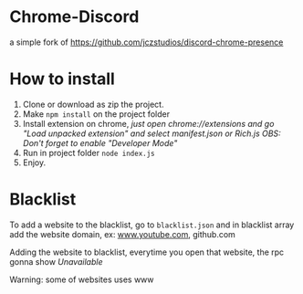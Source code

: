 # Chrome-Discord
a simple fork of https://github.com/jczstudios/discord-chrome-presence


 # How to install

 1. Clone or download as zip the project.
 2. Make `npm install` on the project folder
 3. Install extension on chrome, *just open chrome://extensions and go "Load unpacked extension" and select manifest.json or Rich.js*
 *OBS: Don't forget to enable "Developer Mode"*
 4. Run in project folder `node index.js` 
 5. Enjoy.

# Blacklist

To add a website to the blacklist, go to `blacklist.json` and in blacklist array add the website domain, ex: www.youtube.com, github.com

Adding the website to blacklist, everytime you open that website, the rpc gonna show *Unavailable*

Warning: some of websites uses www
